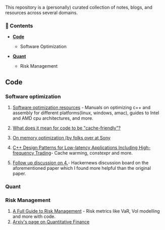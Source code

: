 
This repository is a (personally) curated collection of notes, blogs, and resources across several domains.

### 🧠 Contents

- [**Code**](##code)
  - Software Optimization
    
- [**Quant**](##Quant)
  - Risk Management



## Code 

### Software optimization
1. [Software optimization resources](https://www.agner.org/optimize/) - Manuals on optimizing c++ and assembly for different platforms(linux, windows, amac), guides to Intel and AMD cpu architectures, and more.

2. [What does it mean for code to be "cache-friendly"?](https://stackoverflow.com/questions/16699247/what-does-it-mean-for-code-to-be-cache-friendly)

3. [On memory optimization (by folks over at Sony](https://web.archive.org/web/20160422113037/http://www.research.scea.com/research/pdfs/GDC2003_Memory_Optimization_18Mar03.pdf)

4. [C++ Design Patterns for Low-latency Applications Including High-frequency Trading](https://arxiv.org/abs/2309.04259)- Cache warming, constexpr and more.
5. [Follow up discussion on 4.](https://news.ycombinator.com/item?id=40908273)- Hackernews discussion board on the aforementioned paper which I found more helpful than the original paper. 

### Quant

### Risk Management
1. [A Full Guide to Risk Management](https://www.vertoxquant.com/p/a-full-guide-to-risk-management) - Risk metrics like VaR, Vol modelling and more with code.
2. [Arxiv's page on Quantitative Finance](https://arxiv.org/archive/q-fin)

